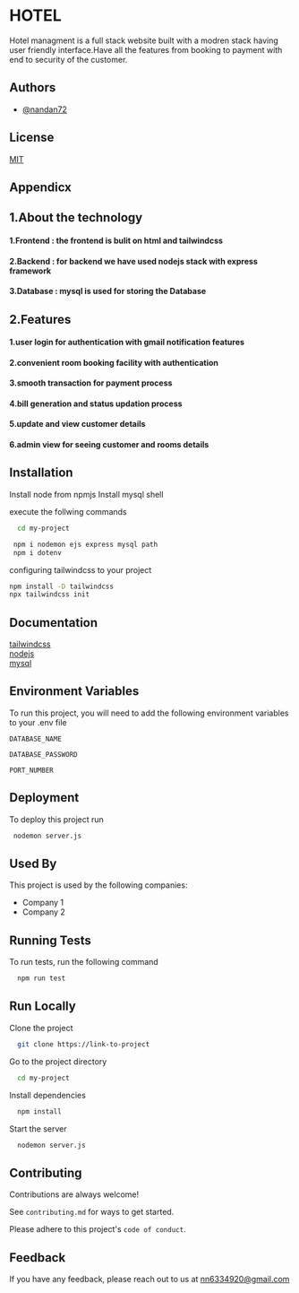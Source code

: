 
# HOTEL 

Hotel managment is a full stack website built with a modren stack having user friendly 
interface.Have all the features from booking to payment with end to security
of the customer.



## Authors

- [@nandan72](https://github.com/nandan72)


## License

[MIT](https://choosealicense.com/licenses/mit/)

## Appendicx
## 1.About the technology
#### 1.Frontend : the frontend is bulit on html and tailwindcss
#### 2.Backend : for backend we have used nodejs stack with express framework
#### 3.Database : mysql is used for storing the Database
## 2.Features
#### 1.user login for authentication with gmail notification features
#### 2.convenient room booking facility with authentication
#### 3.smooth transaction for payment process
#### 4.bill generation and status updation process
#### 5.update and view customer details
#### 6.admin view for seeing customer and rooms details







## Installation

Install node  from npmjs
Install mysql shell

execute the follwing commands
```bash
  cd my-project

```
```bash
 npm i nodemon ejs express mysql path 
 npm i dotenv
```
configuring tailwindcss to your project

```bash
npm install -D tailwindcss
npx tailwindcss init
```
    
## Documentation

[tailwindcss](https://tailwindcss.com/docs/installation)  
[nodejs](https://nodejs.org/en/docs/)   
[mysql](https://dev.mysql.com/doc/)


## Environment Variables

To run this project, you will need to add the following environment variables to your .env file

`DATABASE_NAME`

`DATABASE_PASSWORD`

`PORT_NUMBER`


## Deployment

To deploy this project run

```bash
 nodemon server.js
```


## Used By

This project is used by the following companies:

- Company 1
- Company 2


## Running Tests

To run tests, run the following command

```bash
  npm run test
```


## Run Locally

Clone the project

```bash
  git clone https://link-to-project
```

Go to the project directory

```bash
  cd my-project
```

Install dependencies

```bash
  npm install
```

Start the server

```bash
  nodemon server.js
```


## Contributing

Contributions are always welcome!

See `contributing.md` for ways to get started.

Please adhere to this project's `code of conduct`.


## Feedback

If you have any feedback, please reach out to us at nn6334920@gmail.com


